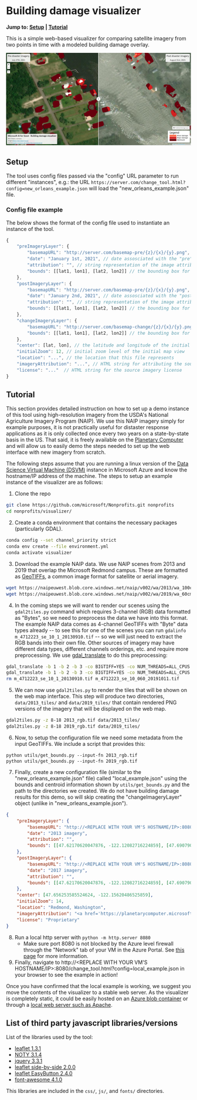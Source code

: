 # Building damage visualizer

**Jump to: [Setup](#setup) | [Tutorial](#tutorial)**

This is a simple web-based visualizer for comparing satellite imagery from two points in time with a modeled building damage overlay.

![](images/example_screenshot.png)

## Setup

The tool uses config files passed via the "config" URL parameter to run different "instances", e.g.: the URL `https://server.com/change_tool.html?config=new_orleans_example.json` will load the "new_orleans_example.json" file.

### Config file example

The below shows the format of the config file used to instantiate an instance of the tool.

```js
{
    "preImageryLayer": {
        "basemapURL": "http://server.com/basemap-pre/{z}/{x}/{y}.png", // URL for the "pre" imagery XYZ tiles
        "date": "January 1st, 2021", // date assosciated with the "pre" imagery
        "attribution": "", // string representation of the image attribution
        "bounds": [[lat1, lon1], [lat2, lon2]] // the bounding box for which the basemap is valid
    },
    "postImageryLayer": {
        "basemapURL": "http://server.com/basemap-pre/{z}/{x}/{y}.png", // URL for the "post" imagery XYZ tiles
        "date": "January 2nd, 2021", // date assosciated with the "post" imagery
        "attribution": "", // string representation of the image attribution
        "bounds": [[lat1, lon1], [lat2, lon2]] // the bounding box for which the basemap is valid
    },
    "changeImageryLayer": {
        "basemapURL": "http://server.com/basemap-change/{z}/{x}/{y}.png", // URL for the "change" imagery XYZ tiles
        "bounds": [[lat1, lon1], [lat2, lon2]] // the bounding box for which the basemap is valid
    },
    "center": [lat, lon], // the latitude and longitude of the initial map view
    "initialZoom": 12, // initial zoom level of the initial map view
    "location": "...", // the location that this file represents
    "imageryAttribution": "...", // HTML string for attributing the source imagery
    "license": "..."  // HTML string for the source imagery license
}
```


## Tutorial

This section provides detailed instruction on how to set up a demo instance of this tool using high-resolution imagery from the USDA's National Agriculture Imagery Program (NAIP).
We use this NAIP imagery simply for example purposes, it is not practically useful for distaster response applications as it is only collected once every two years on a state-by-state basis in the US. That said, it is freely available on the [Planetary Computer](https://planetarycomputer.microsoft.com/) and will allow us to easily demo the steps needed to set up the web interface with new imagery from scratch.

The following steps assume that you are running a linux version of the [Data Science Virtual Machine (DSVM)](https://azure.microsoft.com/en-us/services/virtual-machines/data-science-virtual-machines/) instance in Microsoft Azure and know the hostname/IP address of the machine. The steps to setup an example instance of the visualizer are as follows:
1. Clone the repo
```bash
git clone https://github.com/microsoft/Nonprofits.git nonprofits
cd nonprofits/visualizer/
```
2. Create a conda environment that contains the necessary packages (particularly GDAL).
```bash
conda config --set channel_priority strict
conda env create --file environment.yml
conda activate visualizer
```
3. Download the example NAIP data. We use NAIP scenes from 2013 and 2019 that overlap the Microsoft Redmond campus. These are formatted as [GeoTIFFs](https://en.wikipedia.org/wiki/GeoTIFF), a common image format for satellite or aerial imagery.
```bash
wget https://naipeuwest.blob.core.windows.net/naip/v002/wa/2013/wa_100cm_2013/47122/m_4712223_se_10_1_20130910.tif
wget https://naipeuwest.blob.core.windows.net/naip/v002/wa/2019/wa_60cm_2019/47122/m_4712223_se_10_060_20191011.tif
```
4. In the coming steps we will want to render our scenes using the `gdal2tiles.py` command which requires 3-channel (RGB) data formatted as "Bytes", so we need to preprocess the data we have into this format. The example NAIP data comes as 4-channel GeoTIFFs with "Byte" data types already -- to see this for one of the scenes you can run `gdalinfo m_4712223_se_10_1_20130910.tif` -- so we will just need to extract the RGB bands into their own file. Other sources of imagery may have different data types, different channels orderings, etc. and require more preprocessing. We use [gdal_translate](https://gdal.org/programs/gdal_translate.html) to do this preprocessing:
```bash
gdal_translate -b 1 -b 2 -b 3 -co BIGTIFF=YES -co NUM_THREADS=ALL_CPUS -co COMPRESS=LZW -co PREDICTOR=2 m_4712223_se_10_1_20130910.tif 2013_rgb.tif
gdal_translate -b 1 -b 2 -b 3 -co BIGTIFF=YES -co NUM_THREADS=ALL_CPUS -co COMPRESS=LZW -co PREDICTOR=2 m_4712223_se_10_060_20191011.tif 2019_rgb.tif
rm m_4712223_se_10_1_20130910.tif m_4712223_se_10_060_20191011.tif
```
5. We can now use `gdal2tiles.py` to render the tiles that will be shown on the web map interface. This step will produce two directories, `data/2013_tiles/` and `data/2019_tiles/` that contain rendered PNG versions of the imagery that will be displayed on the web map.
```bash
gdal2tiles.py -z 8-18 2013_rgb.tif data/2013_tiles/
gdal2tiles.py -z 8-18 2019_rgb.tif data/2019_tiles/
```
6. Now, to setup the configuration file we need some metadata from the input GeoTIFFs. We include a script that provides this:
```
python utils/get_bounds.py --input-fn 2013_rgb.tif
python utils/get_bounds.py --input-fn 2019_rgb.tif
```
7. Finally, create a new configuration file (similar to the "new_orleans_example.json" file) called "local_example.json" using the bounds and centroid information shown by `utils/get_bounds.py` and the path to the directories we created. We do not have building damage results for this demo, so will skip creating the "changeImageryLayer" object (unlike in "new_orleans_example.json").
```json
{
    "preImageryLayer": {
        "basemapURL": "http://<REPLACE WITH YOUR VM'S HOSTNAME/IP>:8080/data/2013_tiles/{z}/{x}/{y}.png",
        "date": "2013 imagery",
        "attribution": "",
        "bounds": [[47.62170620047876, -122.12082716224859], [47.69079013651763, -122.19162910382583]]
    },
    "postImageryLayer": {
        "basemapURL": "http://<REPLACE WITH YOUR VM'S HOSTNAME/IP>:8080/data/2019_tiles/{z}/{x}/{y}.png",
        "date": "2017 imagery",
        "attribution": "",
        "bounds": [[47.62170620047876, -122.12082716224859], [47.69079013651763, -122.19162910382583]]
    },
    "center": [47.656253585524624, -122.15620486525859],
    "initialZoom": 14,
    "location": "Redmond, Washington",
    "imageryAttribution": "<a href='https://planetarycomputer.microsoft.com/dataset/naip'>NAIP Imagery</a>",
    "license": "Proprietary"
}
```
8. Run a local http server with `python -m http.server 8080`
    - Make sure port 8080 is not blocked by the Azure level firewall through the "Network" tab of your VM in the Azure Portal. See [this page](https://docs.microsoft.com/en-us/azure/virtual-machines/windows/nsg-quickstart-portal) for more information.
9. Finally, navigate to http://<REPLACE WITH YOUR VM'S HOSTNAME/IP>:8080/change_tool.html?config=local_example.json in your browser to see the example in action!

Once you have confirmed that the local example is working, we suggest you move the contents of the visualizer to a stable web server. As the visualizer is completely static, it could be easily hosted on an [Azure blob container](https://docs.microsoft.com/en-us/azure/storage/blobs/storage-blob-static-website) or through a [local web server such as Apache](https://www.digitalocean.com/community/tutorials/how-to-install-the-apache-web-server-on-ubuntu-18-04).


## List of third party javascript libraries/versions

List of the libraries used by the tool:
- [leaflet 1.3.1](https://leafletjs.com/download.html)
- [NOTY 3.1.4](https://github.com/needim/noty)
- [jquery 3.3.1](https://jquery.com/download/)
- [leaflet side-by-side 2.0.0](https://github.com/digidem/leaflet-side-by-side)
- [leaflet EasyButton 2.4.0](https://github.com/CliffCloud/Leaflet.EasyButton)
- [font-awesome 4.1.0](https://github.com/FortAwesome/Font-Awesome)

This libraries are included in the `css/`, `js/`, and `fonts/` directories.
